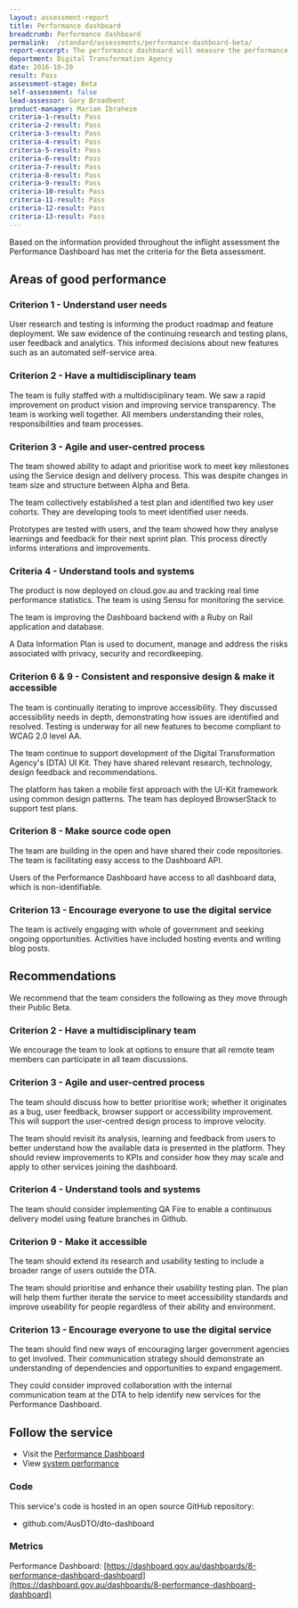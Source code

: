 ```yaml
---
layout: assessment-report
title: Performance dashboard				
breadcrumb: Performance dashboard		
permalink:	/standard/assessments/performance-dashboard-beta/
report-excerpt: The performance dashboard will measure the performance of government services against the key performance indicators (KPIs) defined in the Digital Service Standard and other service related metrics and report them publicly.
department: Digital Transformation Agency			
date: 2016-10-20
result: Pass
assessment-stage: Beta
self-assessment: false
lead-assessor: Gary Broadbent
product-manager: Mariam Ibraheim
criteria-1-result: Pass
criteria-2-result: Pass
criteria-3-result: Pass
criteria-4-result: Pass
criteria-5-result: Pass
criteria-6-result: Pass
criteria-7-result: Pass
criteria-8-result: Pass
criteria-9-result: Pass
criteria-10-result: Pass
criteria-11-result: Pass
criteria-12-result: Pass
criteria-13-result: Pass
---
```

Based on the information provided throughout the inflight assessment the Performance Dashboard has met the criteria for the Beta assessment. 

## Areas of good performance

### Criterion 1 - Understand user needs

User research and testing is informing the product roadmap and feature deployment. We saw evidence of the continuing research and testing plans, user feedback and analytics. This informed decisions about new features such as an automated self-service area.

### Criterion 2 - Have a multidisciplinary team

The team is fully staffed with a multidisciplinary team. We saw a rapid improvement on product vision and improving service transparency. The team is working well together. All members understanding their roles, responsibilities and team processes. 

### Criterion 3 - Agile and user-centred process

The team showed ability to adapt and prioritise work to meet key milestones using the Service design and delivery process. This was despite changes in team size and structure between Alpha and Beta.

The team collectively established a test plan and identified two key user cohorts. They are developing tools to meet identified user needs.

Prototypes are tested with users, and the team showed how they analyse learnings and feedback for their next sprint plan. This process directly informs interations and improvements.

### Criteria 4 - Understand tools and systems

The product is now deployed on cloud.gov.au and tracking real time performance statistics. The team is using Sensu for monitoring the service.

The team is improving the Dashboard backend with a Ruby on Rail application and database.

A Data Information Plan is used to document, manage and address the risks associated with privacy, security and recordkeeping.

### Criterion 6 & 9 - Consistent and responsive design & make it accessible

The team is continually iterating to improve accessibility. They discussed accessibility needs in depth, demonstrating how issues are identified and resolved. Testing is underway for all new features to become compliant to WCAG 2.0 level AA.

The team continue to support development of the Digital Transformation Agency's (DTA) UI Kit. They have shared relevant research, technology, design feedback and recommendations.

The platform has taken a mobile first approach with the UI-Kit framework using common design patterns. The team has deployed BrowserStack to support test plans.

### Criterion 8 - Make source code open

The team are building in the open and have shared their code repositories. The team is facilitating easy access to the Dashboard API. 

Users of the Performance Dashboard have access to all dashboard data, which is non-identifiable.

### Criterion 13 - Encourage everyone to use the digital service

The team is actively engaging with whole of government and seeking ongoing opportunities. Activities have included hosting events and writing blog posts.

## Recommendations

We recommend that the team considers the following as they move through their Public Beta.

### Criterion 2 - Have a multidisciplinary team

We encourage the team to look at options to ensure that all remote team members can participate in all team discussions.

### Criterion 3 - Agile and user-centred process

The team should discuss how to better prioritise work; whether it originates as a bug, user feedback, browser support or accessibility improvement. This will support the user-centred design process to improve velocity.

The team should revisit its analysis, learning and feedback from users to better understand how the available data is presented in the platform. They should review improvements to KPIs and consider how they may scale and apply to other services joining the dashboard.

### Criterion 4 - Understand tools and systems

The team should consider implementing QA Fire to enable a continuous delivery model using feature branches in Github.

### Criterion 9 - Make it accessible

The team should extend its research and usability testing to include a broader range of users outside the DTA.

The team should prioritise and enhance their usability testing plan. The plan will help them further iterate the service to meet accessibility standards and improve useability for people regardless of their ability and environment.

### Criterion 13 - Encourage everyone to use the digital service

The team should find new ways of encouraging larger government agencies to get involved. Their communication strategy should demonstrate an understanding of dependencies and opportunities to expand engagement. 

They could consider improved collaboration with the internal communication team at the DTA to help identify new services for the Performance Dashboard.

## Follow the service

- Visit the [Performance Dashboard](https://dashboard.gov.au/)
- View [system performance](http://status.cloud.gov.au/)

### Code

This service's code is hosted in an open source GitHub repository:

- github.com/AusDTO/dto-dashboard

### Metrics

Performance Dashboard:
[https://dashboard.gov.au/dashboards/8-performance-dashboard-dashboard](https://dashboard.gov.au/dashboards/8-performance-dashboard-dashboard)

